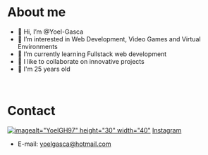 # About me
- 👋 Hi, I’m @Yoel-Gasca
- 👀 I’m interested in Web Development, Video Games and Virtual Environments
- 🌱 I’m currently learning Fullstack web development
- 💞️ I like to collaborate on innovative projects
- 🎊  I'm 25 years old
<br>

# Contact
<a href="https://twitter.com/YoelGH97">![image](https://user-images.githubusercontent.com/83617933/198408630-02678ef2-60ca-4aad-9370-72cebd687e9f.png)alt="YoelGH97" height="30" width="40"</a>
<a href="https://www.instagram.com/yoel_gh97/">Instagram</a>
- E-mail: yoelgasca@hotmail.com
<!---
Yoel-Gasca/Yoel-Gasca is a ✨ special ✨ repository because its `README.md` (this file) appears on your GitHub profile.
You can click the Preview link to take a look at your changes.
--->
